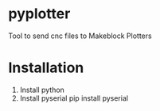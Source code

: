 # pyplotter
Tool to send cnc files to Makeblock Plotters

# Installation
1. Install python
2. Install pyserial
   pip install pyserial

